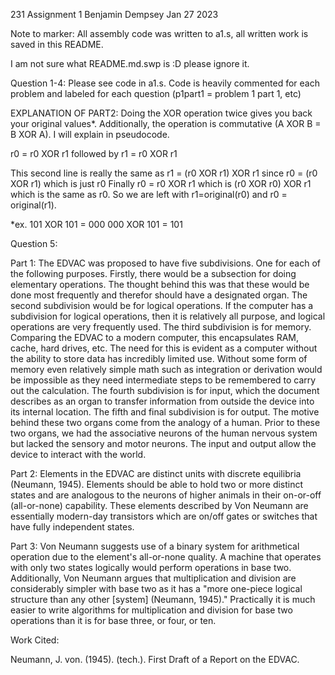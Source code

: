 231 Assignment 1
Benjamin Dempsey
Jan 27 2023

Note to marker:
All assembly code was written to a1.s, all written work is saved in this README.

I am not sure what README.md.swp is :D please ignore it.


Question 1-4:
Please see code in a1.s. Code is heavily commented for each problem and labeled for each question (p1part1 = problem 1 part 1, etc) 

EXPLANATION OF PART2:
Doing the XOR operation twice gives you back your original values*. Additionally, the operation is commutative (A XOR B = B XOR A). I will explain in pseudocode.

r0 = r0 XOR r1
followed by
r1 = r0 XOR r1
 
 This second line is really the same as r1 = (r0 XOR r1) XOR r1 since r0 = (r0 XOR r1) which is just r0
 Finally r0 = r0 XOR r1 which is (r0 XOR r0) XOR r1 which is the same as r0.
 So we are left with r1=original(r0) and r0 = original(r1).


*ex.
 101 XOR 101 = 000
 000 XOR 101 = 101

Question 5:

Part 1:
The EDVAC was proposed to have five subdivisions. One for each of the following purposes. Firstly, there would be a subsection for doing elementary operations. The thought behind this was that these would be done most frequently and therefor should have a designated organ. The second subdivision would be for logical operations. If the computer has a subdivision for logical operations, then it is relatively all purpose, and logical operations are very frequently used. The third subdivision is for memory. Comparing the EDVAC to a modern computer, this encapsulates RAM, cache, hard drives, etc. The need for this is evident as a computer without the ability to store data has incredibly limited use. Without some form of memory even relatively simple math such as integration or derivation would be impossible as they need intermediate steps to be remembered to carry out the calculation. The fourth subdivision is for input, which the document describes as an organ to transfer information from outside the device into its internal location. The fifth and final subdivision is for output. The motive behind these two organs come from the analogy of a human. Prior to these two organs, we had the associative neurons of the human nervous system but lacked the sensory and motor neurons. The input and output allow the device to interact with the world.

Part 2:
Elements in the EDVAC are distinct units with discrete equilibria (Neumann, 1945). Elements should be able to hold two or more distinct states and are analogous to the neurons of higher animals in their on-or-off (all-or-none) capability. These elements described by Von Neumann are essentially modern-day transistors which are on/off gates or switches that have fully independent states.

Part 3:
Von Neumann suggests use of a binary system for arithmetical operation due to the element's all-or-none quality. A machine that operates with only two states logically would perform operations in base two. Additionally, Von Neumann argues that multiplication and division are considerably simpler with base two as it has a "more one-piece logical structure than any other [system] (Neumann, 1945)." Practically it is much easier to write algorithms for multiplication and division for base two operations than it is for base three, or four, or ten.

Work Cited:

Neumann, J. von. (1945). (tech.). First Draft of a Report on the EDVAC. 
 


